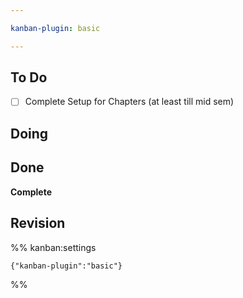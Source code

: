 ```yaml
---

kanban-plugin: basic

---
```


## To Do

- [ ] Complete Setup for Chapters (at least till mid sem)


## Doing



## Done

**Complete**


## Revision





%% kanban:settings
```
{"kanban-plugin":"basic"}
```
%%